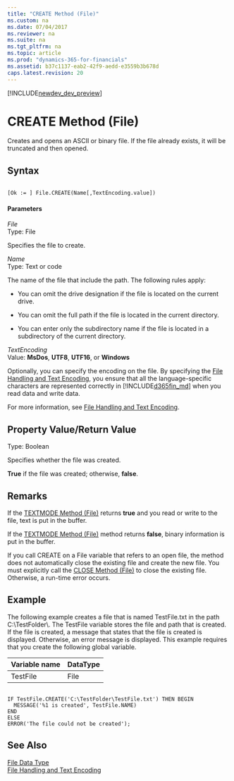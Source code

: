 ```yaml
---
title: "CREATE Method (File)"
ms.custom: na
ms.date: 07/04/2017
ms.reviewer: na
ms.suite: na
ms.tgt_pltfrm: na
ms.topic: article
ms.prod: "dynamics-365-for-financials"
ms.assetid: b37c1137-eab2-42f9-aedd-e3559b3b678d
caps.latest.revision: 20
---
```


[!INCLUDE[newdev_dev_preview](../includes/newdev_dev_preview.md)]

# CREATE Method (File)
Creates and opens an ASCII or binary file. If the file already exists, it will be truncated and then opened.  
  
## Syntax  
  
```  
  
[Ok := ] File.CREATE(Name[,TextEncoding.value])  
```  
  
#### Parameters  
 *File*  
 Type: File  
  
 Specifies the file to create.  
  
 *Name*  
 Type: Text or code  
  
 The name of the file that include the path. The following rules apply:  
  
-   You can omit the drive designation if the file is located on the current drive.  
  
-   You can omit the full path if the file is located in the current directory.  
  
-   You can enter only the subdirectory name if the file is located in a subdirectory of the current directory.  
  
 *TextEncoding*  
 Value: **MsDos**, **UTF8**, **UTF16**, or **Windows**  
  
 Optionally, you can specify the encoding on the file. By specifying the [File Handling and Text Encoding](../devenv-file-handling-and-text-encoding.md), you ensure that all the language-specific characters are represented correctly in [!INCLUDE[d365fin_md](../includes/d365fin_md.md)] when you read data and write data.  
  
 For more information, see [File Handling and Text Encoding](../devenv-file-handling-and-text-encoding.md).  
  
## Property Value/Return Value  
 Type: Boolean  
  
 Specifies whether the file was created.  
  
 **True** if the file was created; otherwise, **false**.  
  
## Remarks  
 If the [TEXTMODE Method \(File\)](devenv-TEXTMODE-Method-File.md) returns **true** and you read or write to the file, text is put in the buffer.  
  
 If the [TEXTMODE Method \(File\)](devenv-TEXTMODE-Method-File.md) method returns **false**, binary information is put in the buffer.  
  
 If you call CREATE on a File variable that refers to an open file, the method does not automatically close the existing file and create the new file. You must explicitly call the [CLOSE Method \(File\)](devenv-CLOSE-Method-File.md) to close the existing file. Otherwise, a run-time error occurs.  
  
## Example  
 The following example creates a file that is named TestFile.txt in the path C:\\TestFolder\\. The TestFile variable stores the file and path that is created. If the file is created, a message that states that the file is created is displayed. Otherwise, an error message is displayed. This example requires that you create the following global variable.  
  
|Variable name|DataType|  
|-------------------|--------------|  
|TestFile|File|  
  
```  
  
IF TestFile.CREATE('C:\TestFolder\TestFile.txt') THEN BEGIN  
  MESSAGE('%1 is created', TestFile.NAME)  
END  
ELSE  
ERROR('The file could not be created');  
```  
  
## See Also  
 [File Data Type](../datatypes/devenv-File-Data-Type.md)   
 [File Handling and Text Encoding](../devenv-file-handling-and-text-encoding.md)